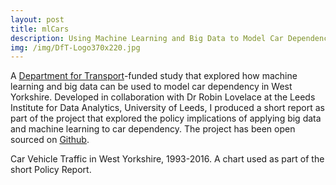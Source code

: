 ```yaml
---
layout: post
title: mlCars
description: Using Machine Learning and Big Data to Model Car Dependency
img: /img/DfT-Logo370x220.jpg
---
```


A <a href="https://www.gov.uk/government/organisations/department-for-transport">Department for Transport</a>-funded study that explored how machine learning and big data can be used to model car dependency in West Yorkshire. Developed in collaboration with Dr Robin Lovelace at the Leeds Institute for Data Analytics, University of Leeds, I produced a short report as part of the project that explored the policy implications of applying big data and machine learning to car dependency. The project has been open sourced on <a href="https://github.com/Robinlovelace/mlCars">Github</a>.

<div class="col">
	<img class="col" src="{{ site.baseurl }}/img/wy_traffic_mlcars.png" alt="" title=""/>
</div>

<div class="col three caption">
	Car Vehicle Traffic in West Yorkshire, 1993-2016. A chart used as part of the short Policy Report.
</div>
